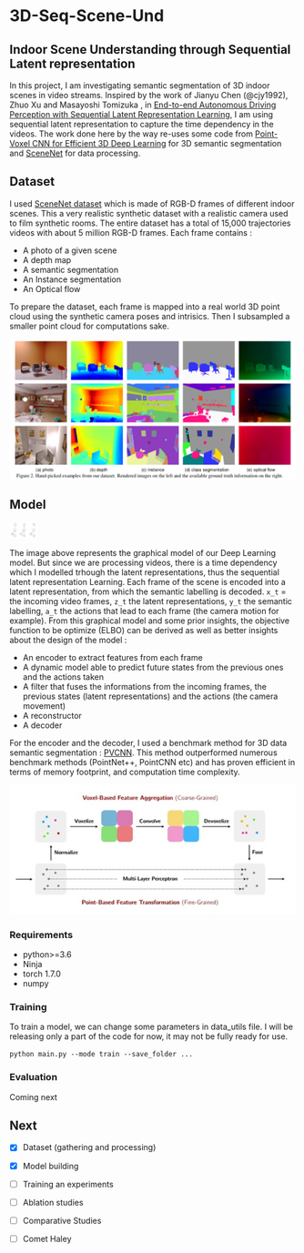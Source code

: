 # 3D-Seq-Scene-Und

## Indoor Scene Understanding through Sequential Latent representation

In this project, I am investigating semantic segmentation of 3D indoor scenes in video streams. Inspired by the work of Jianyu Chen (@cjy1992), Zhuo Xu and Masayoshi Tomizuka , in [End-to-end Autonomous Driving Perception with Sequential Latent Representation Learning](https://arxiv.org/abs/2003.12464), I am using sequential latent representation to capture the time dependency in the videos. The work done here by the way re-uses some code from [Point-Voxel CNN for Efficient 3D Deep Learning](https://github.com/mit-han-lab/pvcnn) for 3D semantic segmentation and [SceneNet](https://github.com/jmccormac/pySceneNetRGBD) for data processing.

## Dataset
I used [SceneNet dataset](https://robotvault.bitbucket.io/scenenet-rgbd.html) which is made of RGB-D frames of different indoor scenes. This a very realistic synthetic dataset with a realistic camera used to film synthetic rooms.
The entire dataset has a total of 15,000 trajectories videos with about 5 million RGB-D frames. Each frame contains :
* A photo of a given scene
* A depth map
* A semantic segmentation
* An Instance segmentation
* An Optical flow

To prepare the dataset, each frame is mapped into a real world 3D point cloud using the synthetic camera poses and intrisics. Then I subsampled a smaller point cloud for computations sake.

![dataset image](https://raw.githubusercontent.com/steph1793/3D-Seq-Scene-Und/master/docs/dataset.png)


## Model
<img src="https://raw.githubusercontent.com/steph1793/3D-Seq-Scene-Und/master/docs/pgm.png" width="48">

The image above represents the graphical model of our Deep Learning model. But since we are processing videos, there is a time dependency which I modelled trhough the latent representations, thus the sequential latent representation Learning. Each frame of the scene is encoded into a latent representation, from which the semantic labelling is decoded. `x_t` = the incoming video frames, `z_t` the latent representations, `y_t` the semantic labelling, `a_t` the actions that lead to each frame (the camera motion for example).
From this graphical model and some prior insights, the objective function to be optimize (ELBO) can be derived as well as better insights about the design of the model : 
* An encoder to extract features from each frame
* A dynamic model able to predict future states from the previous ones and the actions taken
* A filter that fuses the informations from the incoming frames, the previous states (latent representations) and the actions (the camera movement)
* A  reconstructor 
* A decoder


For the encoder and the decoder, I used a benchmark method for 3D data semantic segmentation : [PVCNN](https://arxiv.org/abs/1907.03739). This method outperformed numerous benchmark methods (PointNet++, PointCNN etc) and has proven efficient in terms of memory footprint, and computation time complexity.

![PVCNN](https://raw.githubusercontent.com/steph1793/3D-Seq-Scene-Und/master/docs/pvcnn.jpg)

### Requirements

* python>=3.6
* Ninja
* torch 1.7.0
* numpy

### Training
To train a model, we can change some parameters in data_utils file. I will be releasing only a part of the code for now, it may not be fully ready for use.
```
python main.py --mode train --save_folder ...
```

### Evaluation

Coming next


## Next

- [x] Dataset (gathering and processing)
- [x] Model building
- [ ] Training an experiments
- [ ] Ablation studies
- [ ] Comparative Studies
- [ ] Comet Haley


